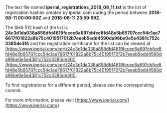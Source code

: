 The text file named **iperial_registrations_2018_08_11.txt** is the list of registration hashes created by iperial.com during the period between **2018-08-11 00:00:00Z** and **2018-08-11 23:59:59Z**.

The SHA 512 hash of the list is **24c3d1da038a858dfd4619fccec6a697cbfce8fd48e5b65707ccc54c1ae76617f01822a8b75c40195f70f2b7eeeb5edd4590da96be0e5e4381c752c3385de3f4** and the registration certificate for the list can be viewed at [https://www.iperial.com/cert/24c3d1da038a858dfd4619fccec6a697cbfce8fd48e5b65707ccc54c1ae76617f01822a8b75c40195f70f2b7eeeb5edd4590da96be0e5e4381c752c3385de3f4](https://www.iperial.com/cert/24c3d1da038a858dfd4619fccec6a697cbfce8fd48e5b65707ccc54c1ae76617f01822a8b75c40195f70f2b7eeeb5edd4590da96be0e5e4381c752c3385de3f4).

To find registrations for a different period, please see the corresponding commit.

For more information, please visit [https://www.iperial.com/](https://www.iperial.com/)
